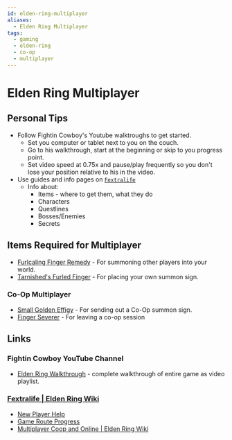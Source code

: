 ```yaml
---
id: elden-ring-multiplayer
aliases:
  - Elden Ring Multiplayer
tags:
  - gaming
  - elden-ring
  - co-op
  - multiplayer
---
```


# Elden Ring Multiplayer

## Personal Tips

- Follow Fightin Cowboy's Youtube walktroughs to get started.
  - Set you computer or tablet next to you on the couch.
  - Go to his walkthrough, start at the beginning or skip to you progress point.
  - Set video speed at 0.75x and pause/play frequently so you don't lose your position relative to his in the video.
- Use guides and info pages on [`Fextralife`](https://eldenring.wiki.fextralife.com)
  - Info about: 
    - Items - where to get them, what they do
    - Characters
    - Questlines
    - Bosses/Enemies
    - Secrets

## Items Required for Multiplayer

- [Furlcaling Finger Remedy](https://eldenring.wiki.fextralife.com/Furlcalling+Finger+Remedy) - For summoning other players into your world.
- [Tarnished's Furled Finger](https://eldenring.wiki.fextralife.com/Tarnished's+Furled+Finger) - For placing your own summon sign.

### Co-Op Multiplayer

- [Small Golden Effigy](https://eldenring.wiki.fextralife.com/Small+Golden+Effigy) - For sending out a Co-Op summon sign.
- [Finger Severer](https://eldenring.wiki.fextralife.com/Finger+Severer) - For leaving a co-op session


## Links

### Fightin Cowboy YouTube Channel

- [Elden Ring Walkthrough](https://www.youtube.com/playlist?list=PL7RtZMiaOk8gdRf130w4gFYyhstL-5VRh) - complete walkthrough of entire game as video playlist.


### [Fextralife | Elden Ring Wiki](https://eldenring.wiki.fextralife.com/Elden+Ring+Wiki)

- [New Player Help](https://eldenring.wiki.fextralife.com/New+Player+Help)
- [Game Route Progress](https://eldenring.wiki.fextralife.com/Game+Progress+Route)
- [Multiplayer Coop and Online | Elden Ring Wiki](https://eldenring.wiki.fextralife.com/Multiplayer+Coop+and+Online)

